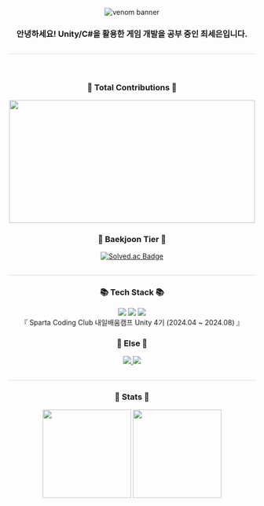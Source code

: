 <p align="center">
  <img src="https://capsule-render.vercel.app/api?type=venom&height=200&text=Welcome%20to%20my%20Github.&fontSize=70&color=0:fff176,100:ffd54f&stroke=fbc02d" alt="venom banner"/>
</p>

<h3 align="center">안녕하세요! Unity/C#을 활용한 게임 개발을 공부 중인 최세은입니다.</h3>

<h2 style="border-bottom: 1px solid #d8dee4; color: #282d33;">  </h2>

<br>

<h3 align="center">🦖 Total Contributions 🦖</h3>
<p align="center">
  <a href="https://www.gitanimals.org/en_US?utm_medium=image&utm_source=Choiseeun0815&utm_content=farm">
    <img src="https://render.gitanimals.org/farms/Choiseeun0815" width="500" height="250"/>
  </a>
</p>

<h3 align="center">🏅 Baekjoon Tier 🏅</h3>
<p align="center">
  <a href="https://solved.ac/salmons11/">
    <img src="http://mazassumnida.wtf/api/v2/generate_badge?boj=salmons11" alt="Solved.ac Badge"/>
  </a>
</p>

<h2 style="border-bottom: 1px solid #d8dee4; color: #282d33;">  </h2>

<h3 align="center">📚 Tech Stack 📚</h3>
<p align="center">
  <img src="https://img.shields.io/badge/C%2B%2B-00599C?style=for-the-badge&logo=c%2B%2B&logoColor=white"/>
  <img src="https://img.shields.io/badge/C%23-239120?style=for-the-badge&logo=csharp&logoColor=white"/>
  <img src="https://img.shields.io/badge/Unity-000000?style=for-the-badge&logo=unity&logoColor=white"/> <br>
  『 Sparta Coding Club 내일배움캠프 Unity 4기 (2024.04 ~ 2024.08) 』 <br>
</p>


<h3 align="center">🍃 Else 🍃</h3>
<p align="center">
  <a href="https://blog.naver.com/stephany_77">
    <img src="https://img.shields.io/badge/Blog-03C75A?style=for-the-badge&logo=naver&logoColor=white"/>
  </a>
  <a href="mailto:sqq1_s@naver.com">
    <img src="https://img.shields.io/badge/Email-03C75A?style=for-the-badge&logo=naver&logoColor=white"/>
  </a>
</p>

<h2 style="border-bottom: 1px solid #d8dee4; color: #282d33;"> </h2>

<h3 align="center">🌱 Stats 🌱</h3>

<p align="center">
  <img src="https://github-readme-stats.vercel.app/api?username=Choiseeun0815&show_icons=true&bg_color=60,fff9c4,fff176&title_color=000000&text_color=000000&icon_color=fbc02d" height="180"/>
  <img src="https://github-readme-stats.vercel.app/api/top-langs/?username=Choiseeun0815&layout=compact&bg_color=60,fff9c4,fff176&title_color=000000&text_color=000000" height="180"/>
</p>


<!--
**Choiseeun0815/Choiseeun0815** is a ✨ _special_ ✨ repository because its `README.md` (this file) appears on your GitHub profile.

Here are some ideas to get you started:

- 🔭 I’m currently working on ...
- 🌱 I’m currently learning ...
- 👯 I’m looking to collaborate on ...
- 🤔 I’m looking for help with ...
- 💬 Ask me about ...
- 📫 How to reach me: ...
- 😄 Pronouns: ...
- ⚡ Fun fact: ...
-->
